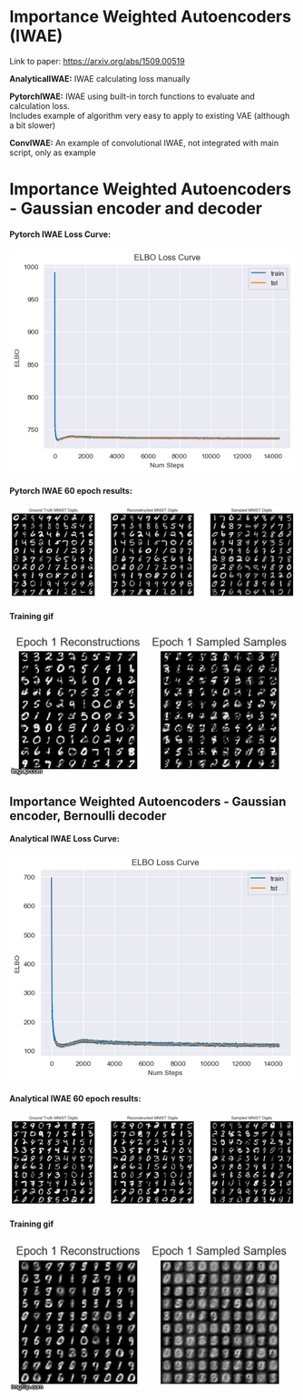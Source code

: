 # Importance Weighted Autoencoders (IWAE)
Link to paper: https://arxiv.org/abs/1509.00519

<b>AnalyticalIWAE:</b> IWAE calculating loss manually

<b>PytorchIWAE:</b> IWAE using built-in torch functions to evaluate and calculation loss. <br>
Includes example of algorithm very easy to apply to existing VAE (although a bit slower)

<b>ConvIWAE:</b> An example of convolutional IWAE, not integrated with main script, only as example


# Importance Weighted Autoencoders - Gaussian encoder and decoder
#### Pytorch IWAE Loss Curve:
![MNIST](Figure/Figure_3.png)

#### Pytorch IWAE 60 epoch results:
![MNIST sampled sampels](Figure/Figure_4.png)

#### Training gif
![Giffygifgif1](Figure/3risln.gif)

## Importance Weighted Autoencoders - Gaussian encoder, Bernoulli decoder 
#### Analytical IWAE Loss Curve:
![MNIST sampled sampels](Figure/Figure_1.png)

#### Analytical IWAE 60 epoch results:
![MNIST sampled sampels](Figure/Figure_2.png)

#### Training gif
![Giffygifgif2](Figure/3raxbh.gif)


